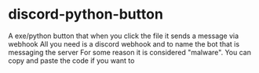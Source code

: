 # discord-python-button
A exe/python button that when you click the file it sends a message via webhook
All you need is a discord webhook and to name the bot that is messaging the server
For some reason it is considered "malware". You can copy and paste the code if you want to
